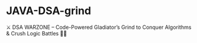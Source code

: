 # JAVA-DSA-grind
⚔️ DSA WARZONE – Code-Powered Gladiator’s Grind to Conquer Algorithms & Crush Logic Battles 🧠🔥
